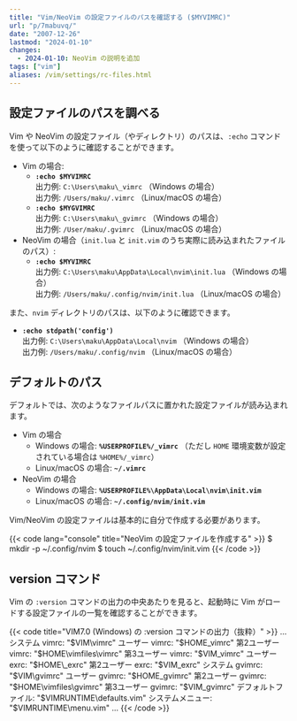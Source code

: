 ```yaml
---
title: "Vim/NeoVim の設定ファイルのパスを確認する ($MYVIMRC)"
url: "p/7mabuvq/"
date: "2007-12-26"
lastmod: "2024-01-10"
changes:
  - 2024-01-10: NeoVim の説明を追加
tags: ["vim"]
aliases: /vim/settings/rc-files.html
---
```


設定ファイルのパスを調べる
----

Vim や NeoVim の設定ファイル（やディレクトリ）のパスは、`:echo` コマンドを使って以下のように確認することができます。

- Vim の場合:
  - __`:echo $MYVIMRC`__<br>
    出力例: `C:\Users\maku\_vimrc` （Windows の場合）<br>
    出力例: `/Users/maku/.vimrc` （Linux/macOS の場合）
  - __`:echo $MYGVIMRC`__<br>
    出力例: `C:\Users\maku\_gvimrc` （Windows の場合）<br>
    出力例: `/User/maku/.gvimrc` （Linux/macOS の場合）
- NeoVim の場合（`init.lua` と `init.vim` のうち実際に読み込まれたファイルのパス）:
  - __`:echo $MYVIMRC`__<br>
    出力例: `C:\Users\maku\AppData\Local\nvim\init.lua` （Windows の場合）<br>
    出力例: `/Users/maku/.config/nvim/init.lua` （Linux/macOS の場合）

また、`nvim` ディレクトリのパスは、以下のように確認できます。

- __`:echo stdpath('config')`__<br>
  出力例: `C:\Users\maku\AppData\Local\nvim` （Windows の場合）<br>
  出力例: `/Users/maku/.config/nvim` （Linux/macOS の場合）


デフォルトのパス
----

デフォルトでは、次のようなファイルパスに置かれた設定ファイルが読み込まれます。

- Vim の場合
  - Windows の場合: __`%USERPROFILE%/_vimrc`__ （ただし `HOME` 環境変数が設定されている場合は `%HOME%/_vimrc`）
  - Linux/macOS の場合: __`~/.vimrc`__
- NeoVim の場合
  - Windows の場合: __`%USERPROFILE%\AppData\Local\nvim\init.vim`__
  - Linux/macOS の場合: __`~/.config/nvim/init.vim`__

Vim/NeoVim の設定ファイルは基本的に自分で作成する必要があります。

{{< code lang="console" title="NeoVim の設定ファイルを作成する" >}}
$ mkdir -p ~/.config/nvim
$ touch ~/.config/nvim/init.vim
{{< /code >}}


version コマンド
----

Vim の `:version` コマンドの出力の中央あたりを見ると、起動時に Vim がロードする設定ファイルの一覧を確認することができます。

{{< code title="VIM7.0 (Windows) の :version コマンドの出力（抜粋）" >}}
...
      システム vimrc: "$VIM\vimrc"
      ユーザー vimrc: "$HOME\_vimrc"
   第2ユーザー vimrc: "$HOME\vimfiles\vimrc"
   第3ユーザー vimrc: "$VIM\_vimrc"
       ユーザー exrc: "$HOME\_exrc"
    第2ユーザー exrc: "$VIM\_exrc"
     システム gvimrc: "$VIM\gvimrc"
     ユーザー gvimrc: "$HOME\_gvimrc"
  第2ユーザー gvimrc: "$HOME\vimfiles\gvimrc"
  第3ユーザー gvimrc: "$VIM\_gvimrc"
  デフォルトファイル: "$VIMRUNTIME\defaults.vim"
    システムメニュー: "$VIMRUNTIME\menu.vim"
...
{{< /code >}}

